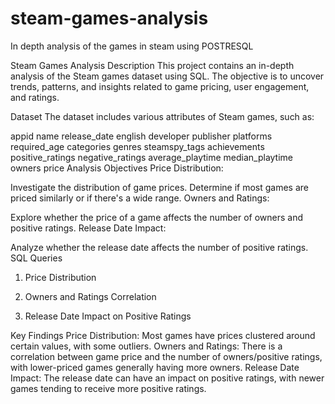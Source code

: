 # steam-games-analysis
In depth analysis of the games in steam using POSTRESQL 

Steam Games Analysis
Description
This project contains an in-depth analysis of the Steam games dataset using SQL. The objective is to uncover trends, patterns, and insights related to game pricing, user engagement, and ratings.

Dataset
The dataset includes various attributes of Steam games, such as:

appid
name
release_date
english
developer
publisher
platforms
required_age
categories
genres
steamspy_tags
achievements
positive_ratings
negative_ratings
average_playtime
median_playtime
owners
price
Analysis Objectives
Price Distribution:

Investigate the distribution of game prices.
Determine if most games are priced similarly or if there's a wide range.
Owners and Ratings:

Explore whether the price of a game affects the number of owners and positive ratings.
Release Date Impact:

Analyze whether the release date affects the number of positive ratings.
SQL Queries
1. Price Distribution

2. Owners and Ratings Correlation

3. Release Date Impact on Positive Ratings

Key Findings
Price Distribution:
Most games have prices clustered around certain values, with some outliers.
Owners and Ratings:
There is a correlation between game price and the number of owners/positive ratings, with lower-priced games generally having more owners.
Release Date Impact:
The release date can have an impact on positive ratings, with newer games tending to receive more positive ratings.
